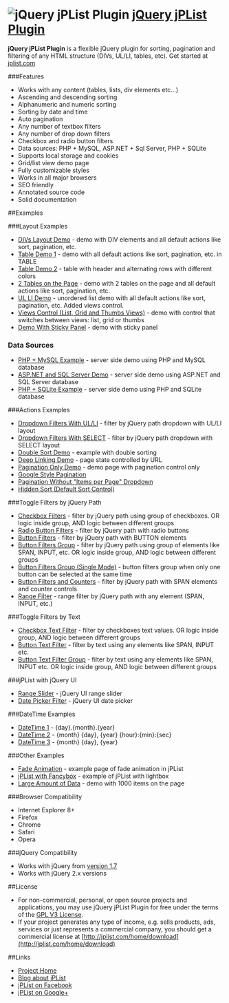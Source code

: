 # ![jQuery jPList Plugin](http://jplist.com/content/img/common/rocket-50.png) [jQuery jPList Plugin](http://jplist.com)


**jQuery jPList Plugin** is a flexible jQuery plugin for sorting, pagination and filtering of any HTML structure (DIVs, UL/LI, tables, etc). Get started at [jplist.com](http://jplist.com)

###Features
- Works with any content (tables, lists, div elements etc...)
- Ascending and descending sorting
- Alphanumeric and numeric sorting
- Sorting by date and time
- Auto pagination
- Any number of textbox filters
- Any number of drop down filters
- Checkbox and radio button filters
- Data sources: PHP + MySQL, ASP.NET + Sql Server, PHP + SQLite
- Supports local storage and cookies
- Grid/list view demo page
- Fully customizable styles
- Works in all major browsers
- SEO friendly
- Annotated source code
- Solid documentation

##Examples

###Layout Examples
- [DIVs Layout Demo](http://jplist.com/layoutexamples/div-layout) - demo with DIV elements and all default actions like sort, pagination, etc.
- [Table Demo 1](http://jplist.com/layoutexamples/table-1) - demo with all default actions like sort, pagination, etc. in TABLE
- [Table Demo 2](http://jplist.com/layoutexamples/table-2) - table with header and alternating rows with different colors
- [2 Tables on the Page](http://jplist.com/layoutexamples/two-tables) - demo with 2 tables on the page and all default actions like sort, pagination, etc.
- [UL LI Demo](http://jplist.com/layoutexamples/ul-li) - unordered list demo with all default actions like sort, pagination, etc. Added views control.
- [Views Control (List, Grid and Thumbs Views)](http://jplist.com/layoutexamples/list-grid) - demo with control that switches between views: list, grid or thumbs
- [Demo With Sticky Panel](http://jplist.com/layoutexamples/sticky-panel) - demo with sticky panel

### Data Sources
- [PHP + MySQL Example](http://jplist.com/datasourcesexamples/php-mysql-demo) - server side demo using PHP and MySQL database
- [ASP.NET and SQL Server Demo](http://jplist.com/datasourcesexamples/asp-net-sql-server-demo) - server side demo using ASP.NET and SQL Server database
- [PHP + SQLite Example](http://jplist.com/datasourcesexamples/php-sqlite-demo) - server side demo using PHP and SQLite database

###Actions Examples
- [Dropdown Filters With UL/LI](http://jplist.com/actionsexamples/drop-down-filters-ul-li) - filter by jQuery path dropdown with UL/LI layout
- [Dropdown Filters With SELECT](http://jplist.com/actionsexamples/drop-down-filters-select) - filter by jQuery path dropdown with SELECT layout
- [Double Sort Demo](http://jplist.com/actionsexamples/double-sort) - example with double sorting
- [Deep Linking Demo](http://jplist.com/actionsexamples/deep-linking) - page state controlled by URL
- [Pagination Only Demo](http://jplist.com/actionsexamples/pagination-only-demo) - demo page with pagination control only
- [Google Style Pagination](http://jplist.com/actionsexamples/google-style-pagination)
- [Pagination Without "Items per Page" Dropdown](http://jplist.com/actionsexamples/pagination-without-items-per-page)
- [Hidden Sort (Default Sort Control)](http://jplist.com/actionsexamples/hidden-sort)

###Toggle Filters by jQuery Path
- [Checkbox Filters](jplist.com/togglefilterspathexamples/checkbox-filters) - filter by jQuery path using group of checkboxes. OR logic inside group, AND logic between different groups
- [Radio Button Filters](http://jplist.com/togglefilterspathexamples/radio-buttons-filters) - filter by jQuery path with radio buttons
- [Button Filters](http://jplist.com/togglefilterspathexamples/button-filters-input) - filter by jQuery path with BUTTON elements
- [Button Filters Group](http://jplist.com/togglefilterspathexamples/button-filters-span-group) - filter by jQuery path using group of elements like SPAN, INPUT, etc. OR logic inside group, AND logic between different groups
- [Button Filters Group (Single Mode)](http://jplist.com/togglefilterspathexamples/button-filters-span-group-single-mode) - button filters group when only one button can be selected at the same time
- [Button Filters and Counters](jplist.com/togglefilterspathexamples/button-filters-span) - filter by jQuery path with SPAN elements and counter controls
- [Range Filter](http://jplist.com/togglefilterspathexamples/range-filter) - range filter by jQuery path with any element (SPAN, INPUT, etc.)

###Toggle Filters by Text
- [Checkbox Text Filter](http://jplist.com/togglefilterstextexamples/checkbox-text-filter) - filter by checkboxes text values. OR logic inside group, AND logic between different groups
- [Button Text Filter](http://jplist.com/togglefilterstextexamples/button-text-filter) - filter by text using any elements like SPAN, INPUT etc.
- [Button Text Filter Group](http://jplist.com/togglefilterstextexamples/button-text-filter-group) - filter by text using any elements like SPAN, INPUT etc. OR logic inside group, AND logic between different groups

###jPList with jQuery UI
- [Range Slider](http://jplist.com/jqueryuiexamples/range-slider) - jQuery UI range slider
- [Date Picker Filter](http://jplist.com/jqueryuiexamples/date-picker-range-filter) - jQuery UI date picker

###DateTime Examples
- [DateTime 1](http://jplist.com/datetimeexamples/datetime-1) - {day}.{month}.{year}
- [DateTime 2](http://jplist.com/datetimeexamples/datetime-2) - {month} {day}, {year} {hour}:{min}:{sec}
- [DateTime 3](http://jplist.com/datetimeexamples/datetime-3) - {month} {day}, {year}

###Other Examples
- [Fade Animation](jplist.com/otherexamples/fade-animation) - example page of fade animation in jPList
- [jPList with Fancybox](http://jplist.com/otherexamples/jplist-with-fancybox) - example of jPList with lightbox
- [Large Amount of Data](jplist.com/otherexamples/large-amount-of-data-demo) - demo with 1000 items on the page

###Browser Compatibility
- Internet Explorer 8+
- Firefox
- Chrome
- Safari
- Opera

###jQuery Compatibility
- Works with jQuery from [version 1.7](http://code.jquery.com/jquery-1.7.min.js)
- Works with jQuery 2.x versions

##License
- For non-commercial, personal, or open source projects and applications, 
you may use jQuery jPList Plugin for free under the terms of the [GPL V3 License](https://gnu.org/licenses/gpl.html). 
- If your project generates any type of income, e.g. sells products, ads, services or just represents a commercial company, you should get a commercial license at [http://jplist.com/home/download](http://jplist.com/home/download)

##Links
- [Project Home](http://jplist.com)
- [Blog about jPList](http://blog.jplist.com)
- [jPList on Facebook](https://www.facebook.com/jplist)
- [jPList on Google+](https://plus.google.com/+Jplistjs)